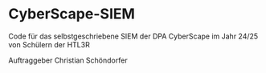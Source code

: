 # CyberScape-SIEM
Code für das selbstgeschriebene SIEM der DPA CyberScape im Jahr 24/25 von Schülern der HTL3R

Auftraggeber Christian Schöndorfer
